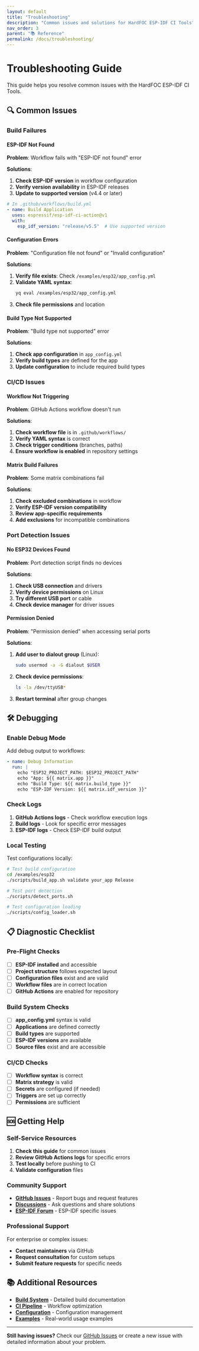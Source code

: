 ```yaml
---
layout: default
title: "Troubleshooting"
description: "Common issues and solutions for HardFOC ESP-IDF CI Tools"
nav_order: 3
parent: "📚 Reference"
permalink: /docs/troubleshooting/
---
```


# Troubleshooting Guide

This guide helps you resolve common issues with the HardFOC ESP-IDF CI Tools.

## 🔍 Common Issues

### Build Failures

#### ESP-IDF Not Found
**Problem**: Workflow fails with "ESP-IDF not found" error

**Solutions**:
1. **Check ESP-IDF version** in workflow configuration
2. **Verify version availability** in ESP-IDF releases
3. **Update to supported version** (v4.4 or later)

```yaml
# In .github/workflows/build.yml
- name: Build Application
  uses: espressif/esp-idf-ci-action@v1
  with:
    esp_idf_version: "release/v5.5"  # Use supported version
```

#### Configuration Errors
**Problem**: "Configuration file not found" or "Invalid configuration"

**Solutions**:
1. **Verify file exists**: Check `/examples/esp32/app_config.yml`
2. **Validate YAML syntax**:
   ```bash
   yq eval /examples/esp32/app_config.yml
   ```
3. **Check file permissions** and location

#### Build Type Not Supported
**Problem**: "Build type not supported" error

**Solutions**:
1. **Check app configuration** in `app_config.yml`
2. **Verify build types** are defined for the app
3. **Update configuration** to include required build types

### CI/CD Issues

#### Workflow Not Triggering
**Problem**: GitHub Actions workflow doesn't run

**Solutions**:
1. **Check workflow file** is in `.github/workflows/`
2. **Verify YAML syntax** is correct
3. **Check trigger conditions** (branches, paths)
4. **Ensure workflow is enabled** in repository settings

#### Matrix Build Failures
**Problem**: Some matrix combinations fail

**Solutions**:
1. **Check excluded combinations** in workflow
2. **Verify ESP-IDF version compatibility**
3. **Review app-specific requirements**
4. **Add exclusions** for incompatible combinations

### Port Detection Issues

#### No ESP32 Devices Found
**Problem**: Port detection script finds no devices

**Solutions**:
1. **Check USB connection** and drivers
2. **Verify device permissions** on Linux
3. **Try different USB port** or cable
4. **Check device manager** for driver issues

#### Permission Denied
**Problem**: "Permission denied" when accessing serial ports

**Solutions**:
1. **Add user to dialout group** (Linux):
   ```bash
   sudo usermod -a -G dialout $USER
   ```
2. **Check device permissions**:
   ```bash
   ls -la /dev/ttyUSB*
   ```
3. **Restart terminal** after group changes

## 🛠️ Debugging

### Enable Debug Mode

Add debug output to workflows:

```yaml
- name: Debug Information
  run: |
    echo "ESP32_PROJECT_PATH: $ESP32_PROJECT_PATH"
    echo "App: ${{ matrix.app }}"
    echo "Build Type: ${{ matrix.build_type }}"
    echo "ESP-IDF Version: ${{ matrix.idf_version }}"
```

### Check Logs

1. **GitHub Actions logs** - Check workflow execution logs
2. **Build logs** - Look for specific error messages
3. **ESP-IDF logs** - Check ESP-IDF build output

### Local Testing

Test configurations locally:

```bash
# Test build configuration
cd /examples/esp32
./scripts/build_app.sh validate your_app Release

# Test port detection
./scripts/detect_ports.sh

# Test configuration loading
./scripts/config_loader.sh
```

## 📋 Diagnostic Checklist

### Pre-Flight Checks

- [ ] **ESP-IDF installed** and accessible
- [ ] **Project structure** follows expected layout
- [ ] **Configuration files** exist and are valid
- [ ] **Workflow files** are in correct location
- [ ] **GitHub Actions** are enabled for repository

### Build System Checks

- [ ] **app_config.yml** syntax is valid
- [ ] **Applications** are defined correctly
- [ ] **Build types** are supported
- [ ] **ESP-IDF versions** are available
- [ ] **Source files** exist and are accessible

### CI/CD Checks

- [ ] **Workflow syntax** is correct
- [ ] **Matrix strategy** is valid
- [ ] **Secrets** are configured (if needed)
- [ ] **Triggers** are set up correctly
- [ ] **Permissions** are sufficient

## 🆘 Getting Help

### Self-Service Resources

1. **Check this guide** for common issues
2. **Review GitHub Actions logs** for specific errors
3. **Test locally** before pushing to CI
4. **Validate configuration** files

### Community Support

- **[GitHub Issues](https://github.com/n3b3x/hf-espidf-project-tools/issues)** - Report bugs and request features
- **[Discussions](https://github.com/n3b3x/hf-espidf-project-tools/discussions)** - Ask questions and share solutions
- **[ESP-IDF Forum](https://esp32.com/)** - ESP-IDF specific issues

### Professional Support

For enterprise or complex issues:
- **Contact maintainers** via GitHub
- **Request consultation** for custom setups
- **Submit feature requests** for specific needs

## 📚 Additional Resources

- **[Build System](/docs/build-system/)** - Detailed build documentation
- **[CI Pipeline](/docs/ci-pipeline/)** - Workflow optimization
- **[Configuration](/docs/configuration/)** - Configuration management
- **[Examples](/docs/examples/)** - Real-world usage examples

---

**Still having issues?** Check our [GitHub Issues](https://github.com/n3b3x/hf-espidf-project-tools/issues) or create a new issue with detailed information about your problem.
